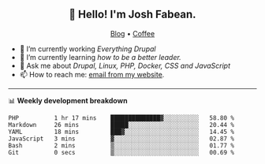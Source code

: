 <h2 align="center">👋 Hello! I'm Josh Fabean.</h2>
<p align="center">
  <a href="https://joshfabean.com">Blog</a> •
  <a href="https://www.buymeacoffee.com/LSxne6Yr4">Coffee</a>
</p>

- 🔭 I’m currently working *Everything Drupal*
- 🌱 I’m currently learning *how to be a better leader.*
- 💬 Ask me about *Drupal, Linux, PHP, Docker, CSS and JavaScript*
- 📫 How to reach me: [email from my website](https://joshfabean.com).

-------

📊 **Weekly development breakdown**
<!--START_SECTION:waka-->

```text
PHP          1 hr 17 mins    ██████████████▓░░░░░░░░░░   58.80 %
Markdown     26 mins         █████░░░░░░░░░░░░░░░░░░░░   20.44 %
YAML         18 mins         ███▓░░░░░░░░░░░░░░░░░░░░░   14.45 %
JavaScript   3 mins          ▓░░░░░░░░░░░░░░░░░░░░░░░░   02.87 %
Bash         2 mins          ▒░░░░░░░░░░░░░░░░░░░░░░░░   01.77 %
Git          0 secs          ▒░░░░░░░░░░░░░░░░░░░░░░░░   00.69 %
```

<!--END_SECTION:waka-->

<!--
**fabean/fabean** is a ✨ _special_ ✨ repository because its `README.md` (this file) appears on your GitHub profile.

Here are some ideas to get you started:

- 🔭 I’m currently working on ...
- 🌱 I’m currently learning ...
- 👯 I’m looking to collaborate on ...
- 🤔 I’m looking for help with ...
- 💬 Ask me about ...
- 📫 How to reach me: ...
- 😄 Pronouns: ...
- ⚡ Fun fact: ...
-->
